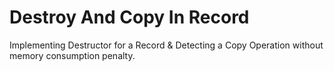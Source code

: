 # Destroy And Copy In Record
Implementing Destructor for a Record &amp; Detecting a Copy Operation without memory consumption penalty.

